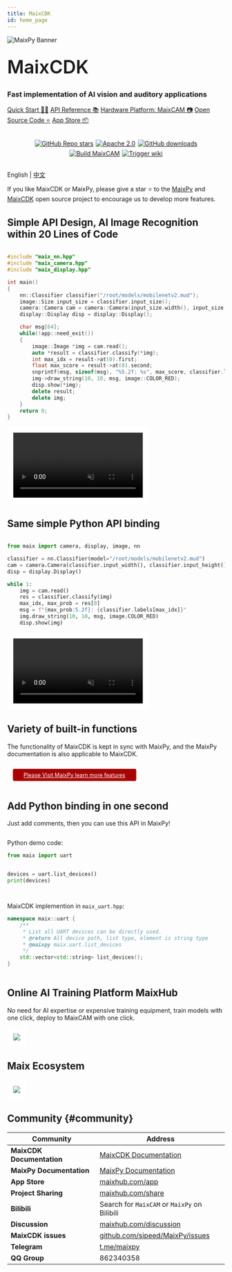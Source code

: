 ```yaml
---
title: MaixCDK
id: home_page
---
```


<div>
<script src="/static/css/tailwind.css"></script>
</div>

<style>
h2 {
    font-size: 1.6em;
    font-weight: 600;
    font-weight: bold;
}
#page_wrapper
{
    background: #f2f4f3;
}
.dark #page_wrapper
{
    background: #1b1b1b;
}
.md_page #page_content
{
    padding: 1em;
}
.md_page #page_content > div
{
    width: 100%;
    max-width: 100%;
    text-align: left;
}
h1 {
    font-size: 3em;
    font-weight: 600;
    margin-top: 0.67em;
    margin-bottom: 0.67em;
}
#page_content h2 {
    font-size: 1.6em;
    font-weight: 600;
    margin-top: 1em;
    margin-bottom: 0.67em;
    font-weight: bold;
    text-align: center;
    margin-top: 3em;
    margin-bottom: 1.5em;
}
#page_content h3 {
    font-size: 1.5em;
    font-weight: 400;
    margin-top: 0.5em;
    margin-bottom: 0.5em;
}
#tags > p {
    display: flex;
    flex-wrap: wrap;
    justify-content: center;
    padding: 1em;
}
#tags > p a {
    margin: 0.2em 0.2em;
}
#feature video, #feature img {
    height: 15em;
}
.feature_item {
    display: flex;
    flex-direction: column;
    align-items: center;
    justify-content: space-between;
    margin: 1em;
    border: 1em solid white;
    background: white;
    border-radius: 0.5em;
    overflow: hidden;
    max-width: 20em;
    box-shadow: 0 4px 6px -1px rgb(0 0 0 / 0.1), 0 2px 4px -2px rgb(0 0 0 / 0.1);
}
.dark .feature_item {
    border: 1em solid #2d2d2d;
    background: #2d2d2d;
}
.feature_item .feature {
    font-size: 1.2em;
    font-weight: 600;
}
.feature_item .description {
    font-size: 0.8em;
    font-weight: 400;
}
.feature_item video, .feature_item img {
    width: 100%;
    object-fit: cover;
}
.feature_item .img_video {
    display: flex;
    flex-direction: column;
    align-items: center;
    justify-content: center;
}
.feature_item > div {
    display: flex;
    flex-direction: column;
    align-items: center;
    justify-content: space-between;
}
.feature_item p {
    padding: 0.5em;
}
#page_content li {
    margin: 0.5em;
    list-style-type: disc;
}
.white_border {
    border: 1em solid white;
}
.dark .white_border {
    border: 1em solid #2d2d2d;
}
.code-toolbar pre {
    margin: 0;
}
.code_wrapper {
    overflow: auto;
}
@media screen and (min-width: 1280px) {
    .md_page #page_content > div
    {
        width: 1440px;
        max-width: 1440px;
    }
}
@media screen and (max-width: 768px) {
    .code_wrapper {
        font-size: 0.6em;
    }
}
</style>

<!-- wrapper -->
<div class="flex flex-col justify-center items-center">

<div class="w-full flex flex-col justify-center text-center">
    <div class="flex justify-center">
        <img src="/static/image/maixcams.png" alt="MaixPy Banner">
    </div>
    <h1><span>MaixCDK</span></h1>
    <h3>Fast implementation of AI vision and auditory applications</h3>
</div>

<div id="big_btn_wrapper" class="flex flex-wrap justify-center items-center">
    <a class="btn m-1" href="/doc/">Quick Start 🚀📖</a>
    <a class="btn m-1" href="/api/">API Reference 📚</a>
    <a class="btn m-1" target="_blank" href="https://wiki.sipeed.com/maixcam-pro">Hardware Platform: MaixCAM 📷</a>
    <a class="btn m-1" target="_blank" href="https://github.com/sipeed/MaixCDK">Open Source Code ⭐️</a>
    <a class="btn m-1" target="_blank" href="https://maixhub.com/app">App Store 📦</a>
</div>

<div id="tags">

[![GitHub Repo stars](https://img.shields.io/github/stars/sipeed/MaixCDK?style=social)](https://github.com/sipeed/MaixCDK)[![Apache 2.0](https://img.shields.io/badge/license-Apache%20v2.0-orange.svg)]("https://github.com/sipeed/MaixCDK/blob/main/LICENSE.md)[![GitHub downloads](https://img.shields.io/github/downloads/sipeed/maixcdk/total?label=GitHub%20downloads)](https://github.com/sipeed/MaixCDK) [![Build MaixCAM](https://github.com/sipeed/MaixCDK/actions/workflows/build_maixcam.yml/badge.svg)](https://github.com/sipeed/MaixCDK/actions/workflows/build_maixcam.yml)[![Trigger wiki](https://github.com/sipeed/MaixCDK/actions/workflows/trigger_wiki.yml/badge.svg)](https://github.com/sipeed/MaixCDK/actions/workflows/trigger_wiki.yml)

</div>

<div class="text-center">

English | [中文](./zh/)

</div>


<div class="mt-16"></div>

<div class="text-gray-400 text-center">


If you like MaixCDK or MaixPy, please give a star ⭐️ to the [MaixPy](https://github.com/sipeed/MaixPy) and [MaixCDK](https://github.com/sipeed/MaixCDK) open source project to encourage us to develop more features.

</div>


<div class="mt-6"></div>

<h2 class="text-center font-bold">Simple API Design, AI Image Recognition within 20 Lines of Code</h2>
<div id="id1" class="flex flex-row justify-center items-end flex-wrap max-w-full">
<div class="shadow-xl code_wrapper">

```cpp
#include "maix_nn.hpp"
#include "maix_camera.hpp"
#include "maix_display.hpp"

int main()
{
    nn::Classifier classifier("/root/models/mobilenetv2.mud");
    image::Size input_size = classifier.input_size();
    camera::Camera cam = camera::Camera(input_size.width(), input_size.height(), classifier.input_format());
    display::Display disp = display::Display();

    char msg[64];
    while(!app::need_exit())
    {
        image::Image *img = cam.read();
        auto *result = classifier.classify(*img);
        int max_idx = result->at(0).first;
        float max_score = result->at(0).second;
        snprintf(msg, sizeof(msg), "%5.2f: %s", max_score, classifier.labels[max_idx].c_str());
        img->draw_string(10, 10, msg, image::COLOR_RED);
        disp.show(*img);
        delete result;
        delete img;
    }
    return 0;
}
```

</div>
<video playsinline controls autoplay loop muted preload  class="p-0 mx-2 rounded-md shadow-xl white_border" src="https://wiki.sipeed.com/maixpy/static/video/classifier.mp4" type="video/mp4">
Classifier Result video
</video>
</div> <!-- id1 -->


<h2 class="text-center font-bold">Same simple Python API binding</h2>
<div id="id2" class="flex flex-row justify-center items-end flex-wrap max-w-full">
<div class="shadow-xl code_wrapper">

```python
from maix import camera, display, image, nn

classifier = nn.Classifier(model="/root/models/mobilenetv2.mud")
cam = camera.Camera(classifier.input_width(), classifier.input_height(), classifier.input_format())
disp = display.Display()

while 1:
    img = cam.read()
    res = classifier.classify(img)
    max_idx, max_prob = res[0]
    msg = f"{max_prob:5.2f}: {classifier.labels[max_idx]}"
    img.draw_string(10, 10, msg, image.COLOR_RED)
    disp.show(img)
```

</div>
<video playsinline controls autoplay loop muted preload  class="p-0 mx-2 rounded-md shadow-xl white_border" src="https://wiki.sipeed.com/maixpy/static/video/classifier.mp4" type="video/mp4">
Classifier Result video
</video>
</div> <!-- id2 -->

<!-- div start-->
<div class="text-center flex flex-col justify-center items-center">
<h2>Variety of built-in functions</h2>

<p>The functionality of MaixCDK is kept in sync with MaixPy, and the MaixPy documentation is also applicable to MaixCDK.</p>

<div style="display: flex; justify-content: left">
    <a target="_blank" style="margin: 1em;color: white; font-size: 0.9em; border-radius: 0.3em; padding: 0.5em 2em; background-color: #a80202" href="https://wiki.sipeed.com/maixpy/">Please Visit MaixPy learn more features</a>
</div>

</div>
<!-- div end-->



<!-- div start-->
<div class="flex flex-col justify-center items-center max-w-full">
<h2>Add Python binding in one second</h2>

Just add comments, then you can use this API in MaixPy!

<div class="flex flex-row justify-center items-center flex-wrap mt-3 max-w-full">
<div class="mr-4 mt-4 shadow-xl code_wrapper flex flex-col justify-center items-center">

Python demo code:

```python
from maix import uart


devices = uart.list_devices()
print(devices)



```

</div>
<div class="max-w-full">
<div class="mt-4 shadow-xl code_wrapper flex flex-col justify-center items-center">

MaixCDK implemention in `maix_uart.hpp`:

```cpp
namespace maix::uart {
    /**
     * List all UART devices can be directly used.
     * @return All device path, list type, element is string type
     * @maixpy maix.uart.list_devices
     */
    std::vector<std::string> list_devices();
}
```

</div>
</div>
</div>
</div>
<!-- div end-->

<!-- start -->
<div class="flex flex-col justify-center items-center">
<h2>Online AI Training Platform MaixHub</h2>

No need for AI expertise or expensive training equipment, train models with one click, deploy to MaixCAM with one click.

<div class="mt-3"></div>

<img class="shadow-xl white_border" src="/static/image/maixhub.jpg">
</div>
<!-- end -->

## Maix Ecosystem

<img src="/static/image/maix_ecosystem.png" class="white_border shadow-xl rounded-md">


## Community {#community}

<div class="max-w-full">
<div class="overflow-auto">

| Community | Address |
| --- | ---- |
| **MaixCDK Documentation**| [MaixCDK Documentation](https://wiki.sipeed.com/maixcdk/) |
| **MaixPy Documentation**| [MaixPy Documentation](https://wiki.sipeed.com/maixpy/) |
| **App Store**| [maixhub.com/app](https://maixhub.com/app) |
| **Project Sharing**| [maixhub.com/share](https://maixhub.com/share) |
| **Bilibili**| Search for `MaixCAM` or `MaixPy` on Bilibili |
| **Discussion**| [maixhub.com/discussion](https://maixhub.com/discussion) |
| **MaixCDK issues**| [github.com/sipeed/MaixPy/issues](https://github.com/sipeed/MaixCDK/issues) |
| **Telegram**| [t.me/maixpy](https://t.me/maixpy) |
| **QQ Group**| 862340358 |

</div>
</div>

</div>
<!-- wrapper end -->
